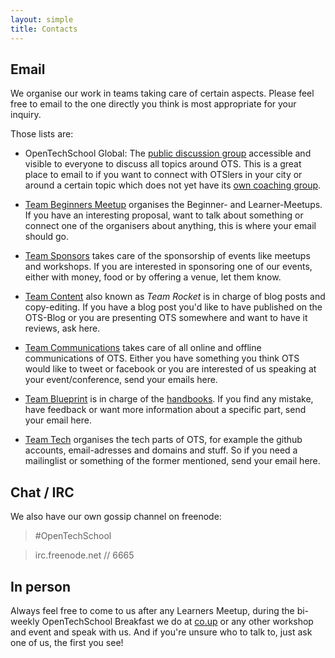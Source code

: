 ```yaml
---
layout: simple
title: Contacts
---
```


## Email

We organise our work in teams taking care of certain aspects. Please feel free to email to the one directly you think is most appropriate for your inquiry. 

Those lists are:

 * OpenTechSchool Global: The [public discussion group](https://groups.google.com/a/opentechschool.org/forum/?fromgroups#!forum/discuss.global) accessible and visible to everyone to discuss all topics around OTS. This is a great place to email to if you want to connect with OTSlers in your city or around a certain topic which does not yet have its [own coaching group](/handbooks/mailinglists.html#coaches_lists).

 * [Team Beginners Meetup](mailto:team.beginners-meetup[at]opentechschool.org) organises the Beginner- and Learner-Meetups. If you have an interesting proposal, want to talk about something or connect one of the organisers about anything, this is where your email should go.

 * [Team Sponsors](team.sponsors[at]opentechschool.org) takes care of the sponsorship of events like meetups and workshops. If you are interested in sponsoring one of our events, either with money, food or by offering a venue, let them know.

 * [Team Content](mailto:team.content[at]opentechschool.org) also known as _Team Rocket_ is in charge of blog posts and copy-editing. If you have a blog post you'd like to have published on the OTS-Blog or you are presenting OTS somewhere and want to have it reviews, ask here.

 * [Team Communications](mailto:team.communications[at]opentechschool.org) takes care of all online and offline communications of OTS. Either you have something you think OTS would like to tweet or facebook or you are interested of us speaking at your event/conference, send your emails here.

 * [Team Blueprint](team.blueprint[at]opentechschool.org) is in charge of the [handbooks](/handbooks/). If you find any mistake, have feedback or want more information about a specific part, send your email here.

 * [Team Tech](mailto:team.tech[at]opentechschool.org) organises the tech parts of OTS, for example the github accounts, email-adresses and domains and stuff. So if you need a mailinglist or something of the former mentioned, send your email here.

## Chat / IRC

We also have our own gossip channel on freenode:

> \#OpenTechSchool

> irc.freenode.net // 6665


## In person

Always feel free to come to us after any Learners Meetup, during the bi-weekly OpenTechSchool Breakfast we do at [co.up](http://co-up.de) or any other workshop and event and speak with us. And if you're unsure who to talk to, just ask one of us, the first you see!

